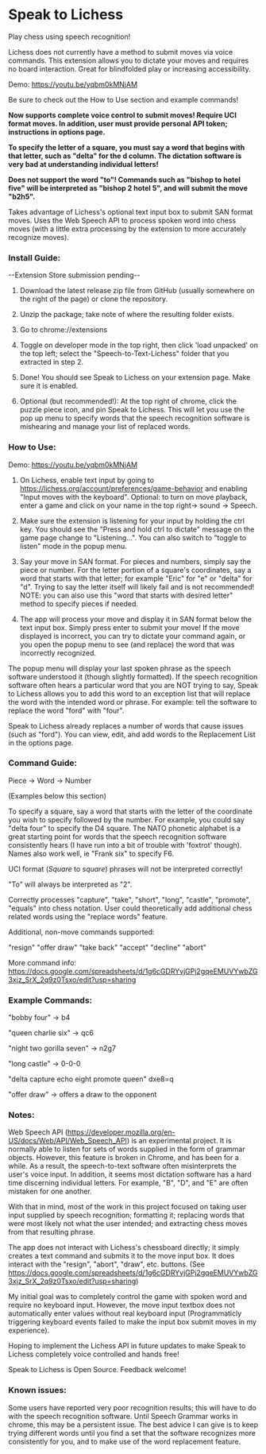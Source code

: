 # Speak to Lichess

Play chess using speech recognition!

Lichess does not currently have a method to submit moves via voice commands. This extension allows you to dictate your moves and requires no board interaction. Great for blindfolded play or increasing accessibility. 

Demo: https://youtu.be/yqbm0kMNjAM

Be sure to check out the How to Use section and example commands!

**Now supports complete voice control to submit moves! Require UCI format moves. In addition, user must provide personal API token; instructions in options page.**

**To specify the letter of a square, you must say a word that begins with that letter, such as "delta" for the d column. The dictation software is very bad at understanding individual letters!**

**Does not support the word "to"! Commands such as "bishop to hotel five" will be interpreted as "bishop 2 hotel 5", and will submit the move "b2h5".**

Takes advantage of Lichess's optional text input box to submit SAN format moves. Uses the Web Speech API to process spoken word into chess moves (with a little extra processing by the extension to more accurately recognize moves).

### Install Guide:

--Extension Store submission pending--

1. Download the latest release zip file from GitHub (usually somewhere on the right of the page) or clone the repository. 

2. Unzip the package; take note of where the resulting folder exists. 

3. Go to chrome://extensions 

4. Toggle on developer mode in the top right, then click 'load unpacked' on the top left; select the "Speech-to-Text-Lichess" folder that you extracted in step 2.

5. Done! You should see Speak to Lichess on your extension page. Make sure it is enabled.

6. Optional (but recommended!): At the top right of chrome, click the puzzle piece icon, and pin Speak to Lichess. This will let you use the pop up menu to specify words that the speech recognition software is mishearing and manage your list of replaced words. 

### How to Use:

Demo: https://youtu.be/yqbm0kMNjAM

1. On Lichess, enable text input by going to https://lichess.org/account/preferences/game-behavior and enabling "Input moves with the keyboard". Optional: to turn on move playback, enter a game and click on your name in the top right-> sound -> Speech.

2. Make sure the extension is listening for your input by holding the ctrl key. You should see the "Press and hold ctrl to dictate" message on the game page change to "Listening...". You can also switch to "toggle to listen" mode in the popup menu.

3. Say your move in SAN format. For pieces and numbers, simply say the piece or number. For the letter portion of a square's coordinates, say a word that starts with that letter; for example "Eric" for "e" or "delta" for "d". Trying to say the letter itself will likely fail and is not recommended! NOTE: you can also use this "word that starts with desired letter" method to specify pieces if needed.

4. The app will process your move and display it in SAN format below the text input box. Simply press enter to submit your move! If the move displayed is incorrect, you can try to dictate your command again, or you open the popup menu to see (and replace) the word that was incorrectly recognized. 

The popup menu will display your last spoken phrase as the speech software understood it (though slightly formatted). If the speech recognition software often hears a particular word that you are NOT trying to say, Speak to Lichess allows you to add this word to an exception list that will replace the word with the intended word or phrase. For example: tell the software to replace the word "ford" with "four". 

Speak to Lichess already replaces a number of words that cause issues (such as "ford"). You can view, edit, and add words to the Replacement List in the options page.

### Command Guide:

Piece -> Word -> Number 

(Examples below this section)

To specify a square, say a word that starts with the letter of the coordinate you wish to specify followed by the number. For example, you could say "delta four" to specify the D4 square. The NATO phonetic alphabet is a great starting point for words that the speech recognition software consistently hears (I have run into a bit of trouble with 'foxtrot' though). Names also work well, ie "Frank six" to specify F6. 

UCI format (*Square* to *square*) phrases will not be interpreted correctly! 

"To" will always be interpreted as "2".

Correctly processes "capture", "take", "short", "long", "castle", "promote", "equals" into chess notation. User could theoretically add additional chess related words using the "replace words" feature.

Additional, non-move commands supported:

"resign"
"offer draw"
"take back"
"accept"
"decline"
"abort"

More command info:
https://docs.google.com/spreadsheets/d/1g6cGDRYvjGPj2gqeEMUVYwbZG3xjz_SrX_2q9z0Tsxo/edit?usp=sharing

### Example Commands:

"bobby four" -> b4

"queen charlie six" -> qc6

"night two gorilla seven" -> n2g7

"long castle" -> 0-0-0

"delta capture echo eight promote queen" dxe8=q

"offer draw" -> offers a draw to the opponent

### Notes:

Web Speech API (https://developer.mozilla.org/en-US/docs/Web/API/Web_Speech_API) is an experimental project. It is normally able to listen for sets of words supplied in the form of grammar objects. However, this feature is broken in Chrome, and has been for a while. As a result, the speech-to-text software often misinterprets the user's voice input. In addition, it seems most dictation software has a hard time discerning individual letters. For example, "B", "D", and "E" are often mistaken for one another. 

With that in mind, most of the work in this project focused on taking user input supplied by speech recognition; formatting it; replacing words that were most likely not what the user intended; and extracting chess moves from that resulting phrase.

The app does not interact with Lichess's chessboard directly; it simply creates a text command and submits it to the move input box. It does interact with the "resign", "abort", "draw", etc. buttons. (See https://docs.google.com/spreadsheets/d/1g6cGDRYvjGPj2gqeEMUVYwbZG3xjz_SrX_2q9z0Tsxo/edit?usp=sharing)

My initial goal was to completely control the game with spoken word and require no keyboard input. However, the move input textbox does not automatically enter values without real keyboard input (Programmaticly triggering keyboard events failed to make the input box submit moves in my experience).

Hoping to implement the Lichess API in future updates to make Speak to Lichess completely voice controlled and hands free!

Speak to Lichess is Open Source. Feedback welcome!

### Known issues:

Some users have reported very poor recognition results; this will have to do with the speech recognition software. Until Speech Grammar works in chrome, this may be a persistent issue. The best advice I can give is to keep trying different words until you find a set that the software recognizes more consistently for you, and to make use of the word replacement feature. 